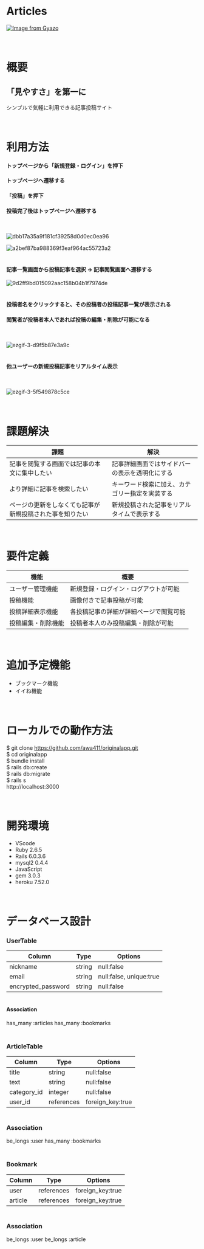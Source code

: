 # Articles

[![Image from Gyazo](https://i.gyazo.com/abb697c6f6f32c6334bbb4d493e339c8.jpg)](https://gyazo.com/abb697c6f6f32c6334bbb4d493e339c8)


# <br>概要

## 「見やすさ」を第一に

シンプルで気軽に利用できる記事投稿サイト


# <br>利用方法

#### トップページから「新規登録・ログイン」を押下
#### トップページへ遷移する
#### 「投稿」を押下
#### 投稿完了後はトップページへ遷移する
<br>

![dbb17a35a9f181cf39258d0d0ec0ea96](https://user-images.githubusercontent.com/79493278/115208828-f7f16e00-a137-11eb-9bf1-2d6a2c5dc788.gif)
<br>

![a2bef87ba988369f3eaf964ac55723a2](https://user-images.githubusercontent.com/79493278/115209304-6fbf9880-a138-11eb-89f7-6c4aab274d25.gif)

#### <br>記事一覧画面から投稿記事を選択 → 記事閲覧画面へ遷移する<br>

![9d2ff9bd015092aac158b04b1f7974de](https://user-images.githubusercontent.com/79493278/115209481-9aa9ec80-a138-11eb-9da3-85c46169421c.gif)


#### <br>投稿者名をクリックすると、その投稿者の投稿記事一覧が表示される
#### 閲覧者が投稿者本人であれば投稿の編集・削除が可能になる
<br>

![ezgif-3-d9f5b87e3a9c](https://user-images.githubusercontent.com/79493278/115218274-57a04700-a141-11eb-9326-e45cb1f60835.gif)


#### <br>他ユーザーの新規投稿記事をリアルタイム表示
<br>

![ezgif-3-5f549878c5ce](https://user-images.githubusercontent.com/79493278/115215119-25411a80-a13e-11eb-894e-f80c5e917f10.gif)


# <br>課題解決
| 課題                                                        | 解決                                         |
| ------------------------------------------------------------------------------- | ------------------------------------------------- |
| 記事を閲覧する画面では記事の本文に集中したい    | 記事詳細画面ではサイドバーの表示を透明化にする |
| より詳細に記事を検索したい                   | キーワード検索に加え、カテゴリー指定を実装する |
| ページの更新をしなくても記事が新規投稿された事を知りたい | 新規投稿された記事をリアルタイムで表示する |   


# <br>要件定義
| 機能           | 概要             |
| -------------- | -----------------|
| ユーザー管理機能 | 新規登録・ログイン・ログアウトが可能  |
| 投稿機能 | 画像付きで記事投稿が可能 |
| 投稿詳細表示機能 | 各投稿記事の詳細が詳細ページで閲覧可能 |
| 投稿編集・削除機能 | 投稿者本人のみ投稿編集・削除が可能 |


# <br>追加予定機能

- ブックマーク機能
- イイね機能

# <br>ローカルでの動作方法

$ git clone https://github.com/awa411/originalapp.git
</br>
$ cd originalapp
</br>
$ bundle install
</br>
$ rails db:create
</br>
$ rails db:migrate
</br>
$ rails s
</br>
http://localhost:3000

# <br>開発環境

- VScode
- Ruby 2.6.5
- Rails 6.0.3.6
- mysql2 0.4.4
- JavaScript
- gem 3.0.3
- heroku 7.52.0

# <br>データベース設計
### UserTable
| Column                  | Type    | Options                   |
| ----------------------- | ------- | ------------------------- |
| nickname                | string  | null:false                |
| email                   | string  | null:false, unique:true   |
| encrypted_password      | string  | null:false                |

#### <br>Association
has_many :articles
has_many :bookmarks


### <br>ArticleTable
| Column                  | Type      | Options                   |
| ----------------------- | --------- | ------------------------- |
| title                   | string    | null:false                |
| text                    | string    | null:false                |
| category_id             | integer   | null:false                |
| user_id                 | references| foreign_key:true          |

### <br>Association
be_longs :user
has_many :bookmarks



### <br>Bookmark
| Column                  | Type       | Options                   |
| ----------------------- | ---------- | ------------------------- |
| user                    | references | foreign_key:true          |
| article                 | references | foreign_key:true          |

### <br>Association
be_longs :user
be_longs :article
